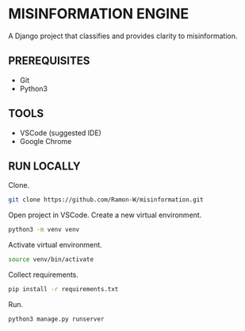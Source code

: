 # MISINFORMATION ENGINE

A Django project that classifies and provides clarity to misinformation.

PREREQUISITES
----------------

* Git
* Python3

TOOLS
-----

* VSCode (suggested IDE)
* Google Chrome

RUN LOCALLY
-----------

Clone.
```bash
git clone https://github.com/Ramon-W/misinformation.git
```

Open project in VSCode. Create a new virtual environment.
```bash
python3 -m venv venv
```

Activate virtual environment.
```bash
source venv/bin/activate
```

Collect requirements.
```bash
pip install -r requirements.txt
```

Run.
```bash
python3 manage.py runserver
```
